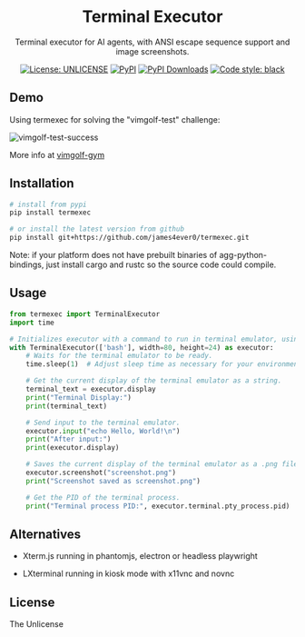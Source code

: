 
<div>
<p align="center"><h1 align="center">Terminal Executor</h1></p>
<p align="center">Terminal executor for AI agents, with ANSI escape sequence support and image screenshots.</p>
<p align="center">
<a href="https://github.com/james4ever0/termexec/blob/main/LICENSE"><img alt="License: UNLICENSE"
 src="https://img.shields.io/badge/license-UNLICENSE-green.svg?style=flat"></a>
<a href="https://pypi.org/project/termexec/"><img alt="PyPI" src="https://img.shields.io/pypi/v/termexec"></a>
<a href="https://pepy.tech/projects/termexec"><img src="https://static.pepy.tech/badge/termexec" alt="PyPI Downloads"></a>
<a href="https://github.com/james4ever0/termexec"><img alt="Code style: black" src="https://img.shields.io/badge/code%20style-black-000000.svg"></a>
</p>
</div>

## Demo

Using termexec for solving the "vimgolf-test" challenge:

![vimgolf-test-success](https://github.com/user-attachments/assets/011c21d7-5b4b-4836-ac14-e4b8126c3ab4)

More info at [vimgolf-gym](https://github.com/james4ever0/vimgolf-gym)

## Installation

```bash
# install from pypi
pip install termexec

# or install the latest version from github
pip install git+https://github.com/james4ever0/termexec.git
```

Note: if your platform does not have prebuilt binaries of agg-python-bindings, just install cargo and rustc so the source code could compile.

## Usage

```python
from termexec import TerminalExecutor
import time

# Initializes executor with a command to run in terminal emulator, using avt as backend, with automatic context cleanup
with TerminalExecutor(['bash'], width=80, height=24) as executor:
    # Waits for the terminal emulator to be ready.
    time.sleep(1)  # Adjust sleep time as necessary for your environment

    # Get the current display of the terminal emulator as a string.
    terminal_text = executor.display
    print("Terminal Display:")
    print(terminal_text)

    # Send input to the terminal emulator.
    executor.input("echo Hello, World!\n")
    print("After input:")
    print(executor.display)

    # Saves the current display of the terminal emulator as a .png file
    executor.screenshot("screenshot.png")
    print("Screenshot saved as screenshot.png")

    # Get the PID of the terminal process.
    print("Terminal process PID:", executor.terminal.pty_process.pid)
```

## Alternatives

- Xterm.js running in phantomjs, electron or headless playwright

- LXterminal running in kiosk mode with x11vnc and novnc

## License

The Unlicense
